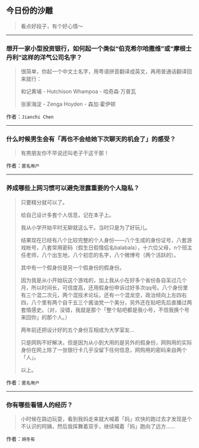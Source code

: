 ## 今日份的沙雕

> 看点好段子，有个好心情～


 
---

### 想开一家小型投资银行，如何起一个类似“伯克希尔哈撒维”或“摩根士丹利”这样的洋气公司名字？

> 很简单，你起一个中文土名字，用粤语拼音翻译成英文，再用普通话翻译回来就行：
> 
> 和记黄埔 - Hutchison Whampoa - 哈奇森·万普瓦
> 
> 张家海淀 - Zenga Hoyden - 森加·霍伊顿


作者：`Jianchi Chen`

---

### 什么时候男生会有「再也不会给她下次聊天的机会了」的感受？

> 有男朋友你不早说还叫老子干这干那！


作者：`匿名用户`

---

### 养成哪些上网习惯可以避免泄露重要的个人隐私？

> 只要精分就可以了。
> 
> 给自己设计多套个人信息，记在本子上。
> 
> 我从小学开始平时无聊就这么干。当时只是为了好玩儿。
> 
> 结果现在已经有八个比较完整的个人身份——八个生成的身份证号，八套游戏帐号，八套常用密码（假生日假情侣名balabala），十六位父母，n个班主任老师，八个出生地，八个初恋的名字，八个微博号（两个活跃的）。
> 
> 其中有一个假身份是另一个假身份的假身份。
> 
> 因为我是从小开始玩这个游戏的，加上我从小在好多个省份各自呆过几个月，所以时间长，可信度高，还用假身份申诉过好多次qq号。八个身份里有三个混二次元，两个混技术论坛，还有一个混龙空，政治倾向上左四右四，八个里有两个自干五三个酱油党一个美分，另外还在贴吧先后直播过两套情感史。（对，没错，我就是那个「整个贴吧都是我小号，不信我换个号来回你」的那个人。）
> 
> 两年前还把设计好的五个身份互相成为大学室友…
> 
> 只是网购不好解决，但是因为从小到大用的是另外的假身份，网购用的实际身份在网上除了一张银行卡几乎没留下任何信息，网购用的密码来自两个「人」。
> 
> 以上。


作者：`匿名用户`

---

### 你有哪些看错人的经历？

> 小时候在路边玩耍，看到我妈走来就大喊着「妈」欢快的跑过去才发现是个不认识的阿姨，然后我挥舞着双手，继续喊着「妈」跑向了远方……


作者：`胡冬有`